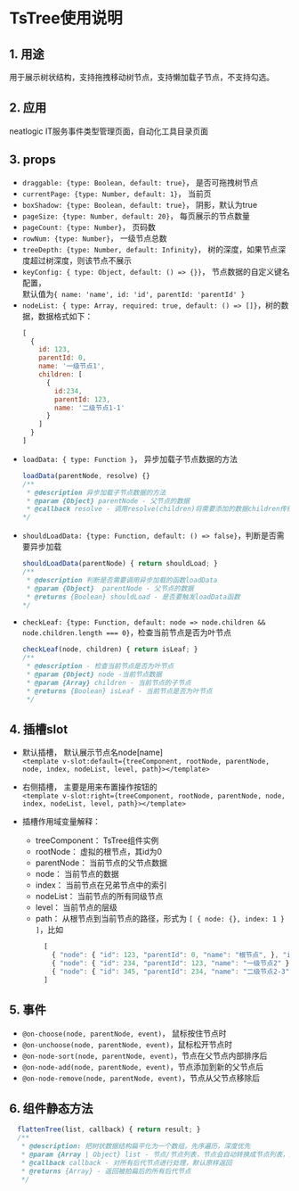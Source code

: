 # TsTree使用说明

## 1. 用途
用于展示树状结构，支持拖拽移动树节点，支持懒加载子节点，不支持勾选。  

## 2. 应用
neatlogic IT服务事件类型管理页面，自动化工具目录页面

## 3. props
  + `draggable: {type: Boolean, default: true}`， 是否可拖拽树节点
  + `currentPage: {type: Number, default: 1}`，  当前页  
  + `boxShadow: {type: Boolean, default: true}`，  阴影，默认为true  
  + `pageSize: {type: Number, default: 20}`，  每页展示的节点数量  
  + `pageCount: {type: Number}`， 页码数    
  + `rowNum: {type: Number}`， 一级节点总数
  + `treeDepth: {type: Number, default: Infinity}`， 树的深度，如果节点深度超过树深度，则该节点不展示 
  + `keyConfig: { type: Object, default: () => {}}`， 节点数据的自定义键名配置，  
	默认值为`{ name: 'name', id: 'id', parentId: 'parentId' }`
  + `nodeList: { type: Array, required: true, default: () => []}`，树的数据，数据格式如下：  
    ``` JavaScript
    [
      {
        id: 123, 
        parentId: 0, 
        name: '一级节点1',
        children: [
          {
            id:234,
            parentId: 123, 
            name: '二级节点1-1' 
          }
        ]
      }
    ]
    ```
  + `loadData: { type: Function }`， 异步加载子节点数据的方法
    ``` JavaScript
    loadData(parentNode, resolve) {}
    /** 
     * @description 异步加载子节点数据的方法
     * @param {Object} parentNode - 父节点的数据
     * @callback resolve - 调用resolve(children)将需要添加的数据children传给父节点
    */
    ```
  + `shouldLoadData: {type: Function, default: () => false}`，判断是否需要异步加载
    ``` JavaScript
    shouldLoadData(parentNode) { return shouldLoad; }
    /**
     * @description 判断是否需要调用异步加载的函数loadData
     * @param {Object}  parentNode - 父节点的数据
     * @returns {Boolean} shouldLoad - 是否要触发loadData函数
    */
    ```
  + `checkLeaf: {type: Function, default: node => node.children && node.children.length === 0}`，检查当前节点是否为叶节点
    ```JavaScript 
    checkLeaf(node, children) { return isLeaf; }
    /**
     * @description - 检查当前节点是否为叶节点
     * @param {Object} node -当前节点数据
     * @param {Array} children - 当前节点的子节点
     * @returns {Boolean} isLeaf - 当前节点是否为叶节点
     */
    ```

## 4. 插槽slot  
  + 默认插槽， 默认展示节点名node[name]  
    `<template v-slot:default={treeComponent, rootNode, parentNode, node, index, nodeList, level, path}></template>`  

  + 右侧插槽， 主要是用来布置操作按钮的  
    `<template v-slot:right={treeComponent, rootNode, parentNode, node, index, nodeList, level, path}></template>`  

  + 插槽作用域变量解释：
      - treeComponent： TsTree组件实例
      - rootNode： 虚拟的根节点，其id为0
      - parentNode： 当前节点的父节点数据
      - node： 当前节点的数据
      - index： 当前节点在兄弟节点中的索引
      - nodeList： 当前节点的所有同级节点
      - level： 当前节点的层级
      - path： 从根节点到当前节点的路径，形式为 ` [ { node: {}, index: 1 } ] `，比如
        ```JavaScript
          [
            { "node": { "id": 123, "parentId": 0, "name": "根节点", }, "index": 0 },
            { "node": { "id": 234, "parentId": 123, "name": "一级节点2" }, "index": 2 },
            { "node": { "id": 345, "parentId": 234, "name": "二级节点2-3", }, "index": 3 }
          ]
        ```

## 5. 事件
  + `@on-choose(node, parentNode, event)`， 鼠标按住节点时
  + `@on-unchoose(node, parentNode, event)`，鼠标松开节点时  
  + `@on-node-sort(node, parentNode, event)`，节点在父节点内部排序后  
  + `@on-node-add(node, parentNode, event)`，节点添加到新的父节点后  
  + `@on-node-remove(node, parentNode, event)`，节点从父节点移除后  

## 6. 组件静态方法
  ```JavaScript
    flattenTree(list, callback) { return result; }
    /**
     * @description: 把树状数据结构扁平化为一个数组，先序遍历，深度优先
     * @param {Array | Object} list - 节点/节点列表，节点会自动转换成节点列表，默认为树的根节点
     * @callback callback - 对所有后代节点进行处理，默认原样返回
     * @returns {Array} - 返回被拍扁后的所有后代节点
     */
  ```